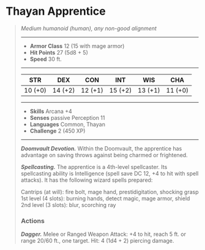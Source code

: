# Thayan Apprentice
>*Medium humanoid (human), any non-good alignment*
>___
>- **Armor Class** 12 (15 with mage armor)
>- **Hit Points** 27 (5d8 + 5)
>- **Speed** 30 ft.
>___
>|STR|DEX|CON|INT|WIS|CHA|
>|:---:|:---:|:---:|:---:|:---:|:---:|
>|10 (+0)|14 (+2)|12 (+1)|15 (+2)|13 (+1)|11 (+0)|
>___
>- **Skills** Arcana +4
>- **Senses** passive Perception 11
>- **Languages** Common, Thayan
>- **Challenge** 2 (450 XP)
>___
>***Doomvault Devotion.*** Within the Doomvault, the apprentice has advantage on saving throws against being charmed or frightened.  
>
>***Spellcasting.*** The apprentice is a 4th-level spellcaster. Its spellcasting ability is Intelligence (spell save DC 12, +4 to hit with spell attacks). It has the following wizard spells prepared:  
>
>Cantrips (at will): fire bolt, mage hand, prestidigitation, shocking grasp  
>1st level (4 slots): burning hands, detect magic, mage armor, shield  
>2nd level (3 slots): blur, scorching ray  
>
>### Actions
>***Dagger.*** Melee  or Ranged Weapon Attack: +4 to hit, reach 5 ft. or range 20/60 ft., one target. Hit: 4 (1d4 + 2) piercing damage.